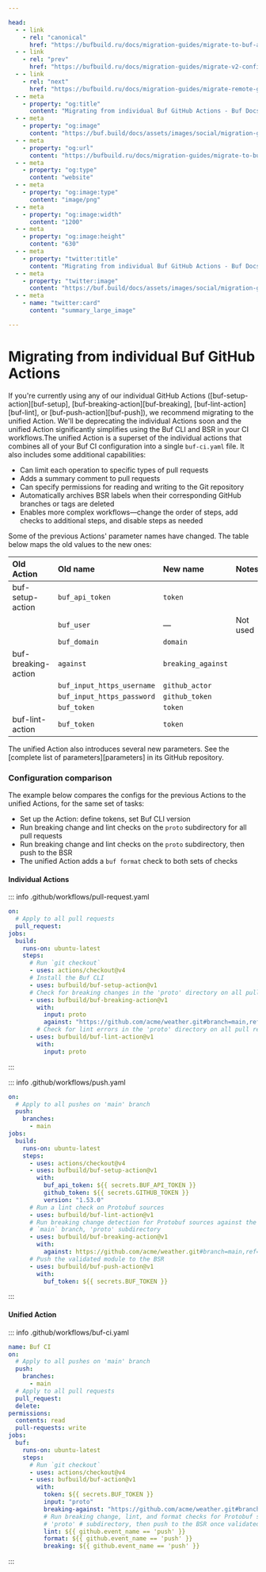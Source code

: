 ```yaml
---

head:
  - - link
    - rel: "canonical"
      href: "https://bufbuild.ru/docs/migration-guides/migrate-to-buf-action/"
  - - link
    - rel: "prev"
      href: "https://bufbuild.ru/docs/migration-guides/migrate-v2-config-files/"
  - - link
    - rel: "next"
      href: "https://bufbuild.ru/docs/migration-guides/migrate-remote-generation-alpha/"
  - - meta
    - property: "og:title"
      content: "Migrating from individual Buf GitHub Actions - Buf Docs"
  - - meta
    - property: "og:image"
      content: "https://buf.build/docs/assets/images/social/migration-guides/migrate-to-buf-action.png"
  - - meta
    - property: "og:url"
      content: "https://bufbuild.ru/docs/migration-guides/migrate-to-buf-action/"
  - - meta
    - property: "og:type"
      content: "website"
  - - meta
    - property: "og:image:type"
      content: "image/png"
  - - meta
    - property: "og:image:width"
      content: "1200"
  - - meta
    - property: "og:image:height"
      content: "630"
  - - meta
    - property: "twitter:title"
      content: "Migrating from individual Buf GitHub Actions - Buf Docs"
  - - meta
    - property: "twitter:image"
      content: "https://buf.build/docs/assets/images/social/migration-guides/migrate-to-buf-action.png"
  - - meta
    - name: "twitter:card"
      content: "summary_large_image"

---
```


# Migrating from individual Buf GitHub Actions

If you're currently using any of our individual GitHub Actions (\[buf-setup-action\]\[buf-setup\], \[buf-breaking-action\]\[buf-breaking\], \[buf-lint-action\]\[buf-lint\], or \[buf-push-action\]\[buf-push\]), we recommend migrating to the unified Action. We'll be deprecating the individual Actions soon and the unified Action significantly simplifies using the Buf CLI and BSR in your CI workflows.The unified Action is a superset of the individual actions that combines all of your Buf CI configuration into a single `buf-ci.yaml` file. It also includes some additional capabilities:

- Can limit each operation to specific types of pull requests
- Adds a summary comment to pull requests
- Can specify permissions for reading and writing to the Git repository
- Automatically archives BSR labels when their corresponding GitHub branches or tags are deleted
- Enables more complex workflows—change the order of steps, add checks to additional steps, and disable steps as needed

Some of the previous Actions' parameter names have changed. The table below maps the old values to the new ones:

| Old Action          | Old name                   | New name           | Notes    |
| :------------------ | :------------------------- | :----------------- | :------- |
| buf-setup-action    | `buf_api_token`            | `token`            |          |
|                     | `buf_user`                 | —                  | Not used |
|                     | `buf_domain`               | `domain`           |          |
| buf-breaking-action | `against`                  | `breaking_against` |          |
|                     | `buf_input_https_username` | `github_actor`     |          |
|                     | `buf_input_https_password` | `github_token`     |          |
|                     | `buf_token`                | `token`            |          |
| buf-lint-action     | `buf_token`                | `token`            |          |

The unified Action also introduces several new parameters. See the \[complete list of parameters\]\[parameters\] in its GitHub repository.

### Configuration comparison

The example below compares the configs for the previous Actions to the unified Actions, for the same set of tasks:

- Set up the Action: define tokens, set Buf CLI version
- Run breaking change and lint checks on the `proto` subdirectory for all pull requests
- Run breaking change and lint checks on the `proto` subdirectory, then push to the BSR
- The unified Action adds a `buf format` check to both sets of checks

#### Individual Actions

::: info .github/workflows/pull-request.yaml

```yaml
on:
  # Apply to all pull requests
  pull_request:
jobs:
  build:
    runs-on: ubuntu-latest
    steps:
      # Run `git checkout`
      - uses: actions/checkout@v4
      # Install the Buf CLI
      - uses: bufbuild/buf-setup-action@v1
      # Check for breaking changes in the 'proto' directory on all pull requests
      - uses: bufbuild/buf-breaking-action@v1
        with:
          input: proto
          against: "https://github.com/acme/weather.git#branch=main,ref=HEAD~1,subdir=proto"
        # Check for lint errors in the 'proto' directory on all pull requests
      - uses: bufbuild/buf-lint-action@v1
        with:
          input: proto
```

:::

::: info .github/workflows/push.yaml

```yaml
on:
  # Apply to all pushes on 'main' branch
  push:
    branches:
      - main
jobs:
  build:
    runs-on: ubuntu-latest
    steps:
      - uses: actions/checkout@v4
      - uses: bufbuild/buf-setup-action@v1
        with:
          buf_api_token: ${{ secrets.BUF_API_TOKEN }}
          github_token: ${{ secrets.GITHUB_TOKEN }}
          version: "1.53.0"
      # Run a lint check on Protobuf sources
      - uses: bufbuild/buf-lint-action@v1
      # Run breaking change detection for Protobuf sources against the current
      # `main` branch, 'proto' subdirectory
      - uses: bufbuild/buf-breaking-action@v1
        with:
          against: https://github.com/acme/weather.git#branch=main,ref=HEAD~1,subdir=proto
      # Push the validated module to the BSR
      - uses: bufbuild/buf-push-action@v1
        with:
          buf_token: ${{ secrets.BUF_TOKEN }}
```

:::

#### Unified Action

::: info .github/workflows/buf-ci.yaml

```yaml
name: Buf CI
on:
  # Apply to all pushes on 'main' branch
  push:
    branches:
      - main
  # Apply to all pull requests
  pull_request:
  delete:
permissions:
  contents: read
  pull-requests: write
jobs:
  buf:
    runs-on: ubuntu-latest
    steps:
      # Run `git checkout`
      - uses: actions/checkout@v4
      - uses: bufbuild/buf-action@v1
        with:
          token: ${{ secrets.BUF_TOKEN }}
          input: "proto"
          breaking-against: "https://github.com/acme/weather.git#branch=main,ref=HEAD~1,subdir=proto"
          # Run breaking change, lint, and format checks for Protobuf sources against all branches,
          # 'proto' # subdirectory, then push to the BSR once validated
          lint: ${{ github.event_name == 'push' }}
          format: ${{ github.event_name == 'push' }}
          breaking: ${{ github.event_name == 'push' }}
```

:::
